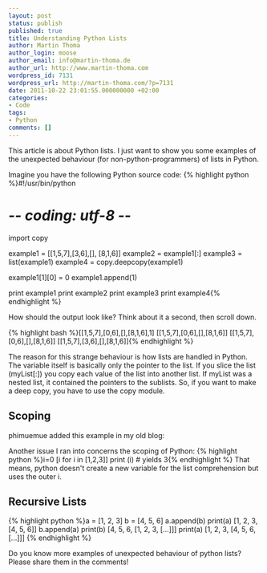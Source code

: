 ```yaml
---
layout: post
status: publish
published: true
title: Understanding Python Lists
author: Martin Thoma
author_login: moose
author_email: info@martin-thoma.de
author_url: http://www.martin-thoma.com
wordpress_id: 7131
wordpress_url: http://martin-thoma.com/?p=7131
date: 2011-10-22 23:01:55.000000000 +02:00
categories:
- Code
tags:
- Python
comments: []
---
```

This article is about Python lists. I just want to show you some examples of the unexpected behaviour (for non-python-programmers) of lists in Python.

Imagine you have the following Python source code:
{% highlight python %}#!/usr/bin/python
# -*- coding: utf-8 -*-
import copy

example1 = [[1,5,7],[3,6],[], [8,1,6]]
example2 = example1[:]
example3 = list(example1)
example4 = copy.deepcopy(example1)

example1[1][0] = 0
example1.append(1)

print example1
print example2
print example3
print example4{% endhighlight %}

How should the output look like? Think about it a second, then scroll down.
























{% highlight bash %}[[1,5,7],[0,6],[],[8,1,6],1]
[[1,5,7],[0,6],[],[8,1,6]]
[[1,5,7],[0,6],[],[8,1,6]]
[[1,5,7],[3,6],[],[8,1,6]]{% endhighlight %}

The reason for this strange behaviour is how lists are handled in Python. The variable itself is basically only the pointer to the list. If you slice the list (myList[:]) you copy each value of the list into another list. If myList was a nested list, it contained the pointers to the sublists. So, if you want to make a deep copy, you have to use the copy module.

<h2>Scoping</h2>
phimuemue added this example in my old blog:

Another issue I ran into concerns the scoping of Python:
{% highlight python %}i=0
[i for i in [1,2,3]]
print (i) # yields 3{% endhighlight %}
That means, python doesn't create a new variable for the list comprehension but uses the outer i.

<h2>Recursive Lists</h2>
{% highlight python %}a = [1, 2, 3]
b = [4, 5, 6]
a.append(b)
print(a)
[1, 2, 3, [4, 5, 6]]
b.append(a)
print(b)
[4, 5, 6, [1, 2, 3, [...]]]
print(a)
[1, 2, 3, [4, 5, 6, [...]]]
{% endhighlight %}

Do you know more examples of unexpected behaviour of python lists? Please share them in the comments!
